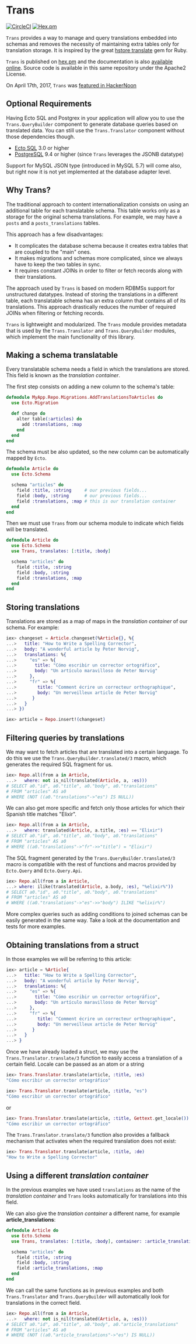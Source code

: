 # Trans

[![CircleCI](https://circleci.com/gh/crbelaus/trans/tree/master.svg?style=svg)](https://circleci.com/gh/crbelaus/trans/tree/master)
[![Hex.pm](https://img.shields.io/hexpm/dt/trans.svg?maxAge=2592000&style=flat-square)](https://hex.pm/packages/trans)

`Trans` provides a way to manage and query translations embedded into schemas
and removes the necessity of maintaining extra tables only for translation storage.
It is inspired by the great [hstore translate](https://rubygems.org/gems/hstore_translate)
gem for Ruby.

`Trans` is published on [hex.pm](https://hex.pm/packages/trans) and the documentation
is also [available online](https://hexdocs.pm/trans/). Source code is available in this same
repository under the Apache2 License.

On April 17th, 2017, `Trans` was [featured in HackerNoon](https://hackernoon.com/introducing-trans2-407610887068)

## Optional Requirements

Having Ecto SQL and Postgrex in your application will allow you to use the `Trans.QueryBuilder`
component to generate database queries based on translated data.  You can still
use the `Trans.Translator` component without those dependencies though.

- [Ecto SQL](https://hex.pm/packages/ecto_sql) 3.0 or higher
- [PostgreSQL](https://hex.pm/packages/postgrex) 9.4 or higher (since `Trans` leverages the JSONB datatype)

Support for MySQL JSON type (introduced in MySQL 5.7) will come also, but right
now it is not yet implemented at the database adapter level.

## Why Trans?

The traditional approach to content internationalization consists on using an
additional table for each translatable schema. This table works only as a storage
for the original schema translations. For example, we may have a `posts` and
a `posts_translations` tables.

This approach has a few disadvantages:

- It complicates the database schema because it creates extra tables that are
  coupled to the "main" ones.
- It makes migrations and schemas more complicated, since we always have to keep
  the two tables in sync.
- It requires constant JOINs in order to filter or fetch records along with their
  translations.

The approach used by `Trans` is based on modern RDBMSs support for unstructured
datatypes.  Instead of storing the translations in a different table, each
translatable schema has an extra column that contains all of its translations.
This approach drastically reduces the number of required JOINs when filtering or
fetching records.

`Trans` is lightweight and modularized. The `Trans` module provides metadata
that is used by the `Trans.Translator` and `Trans.QueryBuilder` modules, which
implement the main functionality of this library.

## Making a schema translatable

Every translatable schema needs a field in which the translations are stored.
This field is known as the *translation container*.

The first step consists on adding a new column to the schema's table:

```elixir
defmodule MyApp.Repo.Migrations.AddTranslationsToArticles do
  use Ecto.Migration

  def change do
    alter table(:articles) do
      add :translations, :map
    end
  end
end
```

The schema must be also updated, so the new column can be automatically mapped
by `Ecto`.

```elixir
defmodule Article do
  use Ecto.Schema

  schema "articles" do
    field :title, :string     # our previous fields...
    field :body, :string      # our previous fields...
    field :translations, :map # this is our translation container
  end
end
```

Then we must use `Trans` from our schema module to indicate which fields will
be translated.

```elixir
defmodule Article do
  use Ecto.Schema
  use Trans, translates: [:title, :body]

  schema "articles" do
    field :title, :string
    field :body, :string
    field :translations, :map
  end
end
```

## Storing translations

Translations are stored as a map of maps in the *translation container* of our
schema.  For example:

```elixir
iex> changeset = Article.changeset(%Article{}, %{
...>   title: "How to Write a Spelling Corrector",
...>   body: "A wonderful article by Peter Norvig",
...>   translations: %{
...>     "es" => %{
...>       title: "Cómo escribir un corrector ortográfico",
...>       body: "Un artículo maravilloso de Peter Norvig"
...>     },
...>     "fr" => %{
...>        title: "Comment écrire un correcteur orthographique",
...>        body: "Un merveilleux article de Peter Norvig"
...>      }
...>   }
...> })

iex> article = Repo.insert!(changeset)
```

## Filtering queries by translations

We may want to fetch articles that are translated into a certain language.  To
do this we use the `Trans.QueryBuilder.translated/3` macro, which generates the
required SQL fragment for us.

```elixir
iex> Repo.all(from a in Article,
...>   where: not is_nil(translated(Article, a, :es)))
# SELECT a0."id", a0."title", a0."body", a0."translations"
# FROM "articles" AS a0
# WHERE (NOT ((a0."translations"->"es") IS NULL))
```

We can also get more specific and fetch only those articles for which their
Spanish title matches "Elixir".

```elixir
iex> Repo.all(from a in Article,
...>   where: translated(Article, a.title, :es) == "Elixir")
# SELECT a0."id", a0."title", a0."body", a0."translations"
# FROM "articles" AS a0
# WHERE ((a0."translations"->"fr"->>"title") = "Elixir")
```

The SQL fragment generated by the `Trans.QueryBuilder.translated/3` macro is
compatible with the rest of functions and macros provided by `Ecto.Query` and
`Ecto.Query.Api`.

```elixir
iex> Repo.all(from a in Article,
...> where: ilike(translated(Article, a.body, :es), "%elixir%"))
# SELECT a0."id", a0."title", a0."body", a0."translations"
# FROM "articles" AS a0
# WHERE ((a0."translations"->"es"->>"body") ILIKE "%elixir%")
```

More complex queries such as adding conditions to joined schemas can be easily
generated in the same way. Take a look at the documentation and tests for more
examples.

## Obtaining translations from a struct

In those examples we will be referring to this article:

```elixir
iex> article = %Article{
...>   title: "How to Write a Spelling Corrector",
...>   body: "A wonderful article by Peter Norvig",
...>   translations: %{
...>     "es" => %{
...>       title: "Cómo escribir un corrector ortográfico",
...>       body: "Un artículo maravilloso de Peter Norvig"
...>     },
...>     "fr" => %{
...>        title: "Comment écrire un correcteur orthographique",
...>        body: "Un merveilleux article de Peter Norvig"
...>      }
...>   }
...> }
```

Once we have already loaded a struct, we may use the `Trans.Translator.translate/3`
function to easily access a translation of a certain field. Locale can be passed as
an atom or a string

```elixir
iex> Trans.Translator.translate(article, :title, :es)
"Cómo escribir un corrector ortográfico"
```

```elixir
iex> Trans.Translator.translate(article, :title, "es")
"Cómo escribir un corrector ortográfico"
```

or

```elixir
iex> Trans.Translator.translate(article, :title, Gettext.get_locale())
"Cómo escribir un corrector ortográfico"
```

The `Trans.Translator.translate/3` function also provides a fallback mechanism
that activates when the required translation does not exist:

```elixir
iex> Trans.Translator.translate(article, :title, :de)
"How to Write a Spelling Corrector"
```

## Using a different *translation container*

In the previous examples we have used `translations` as the name of the
*translation container* and `Trans` looks automatically for translations into this
field.

We can also give the *translation container* a different name, for example
**article_translations**:

```elixir
defmodule Article do
  use Ecto.Schema
  use Trans, translates: [:title, :body], container: :article_translations

  schema "articles" do
    field :title, :string
    field :body, :string
    field :article_translations, :map
  end
end
```

We can call the same functions as in previous examples and both `Trans.Translator`
and `Trans.QueryBuilder` will automatically look for translations in the correct field.

```elixir
iex> Repo.all(from a in Article,
...>   where: not is_nil(translated(Article, a, :es)))
# SELECT a0."id", a0."title", a0."body", a0."article_translations"
# FROM "articles" AS a0
# WHERE (NOT ((a0."article_translations"->"es") IS NULL))
```
